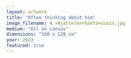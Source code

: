 ```yaml
---
layout: artwork
title: "Often thinking about him"
image_filename: 4.+Ajattelen+häntä+usein.jpg
medium: "Oil on canvas"
dimensions: "100 x 120 cm"
year: 2023
featured: true
---
```

